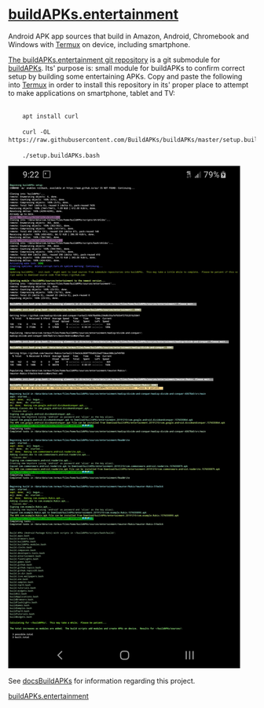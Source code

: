 # [buildAPKs.entertainment](https://github.com/BuildAPKs/buildAPKs.entertainment)
Android APK app sources that build in Amazon, Android, Chromebook and Windows with [Termux](https://github.com/termux) on device, including smartphone.

[The buildAPKs.entertainment git repository](https://github.com/BuildAPKs/buildAPKs.entertainment) is a git submodule for [buildAPKs](https://github.com/BuildAPKs/buildAPKs).  Its' purpose is: small module for buildAPKs to confirm correct setup by building some entertaining APKs.  Copy and paste the following into [Termux](https://github.com/termux) in order to install this repository in its' proper place to attempt to make applications on smartphone, tablet and TV:

```

    apt install curl

    curl -OL https://raw.githubusercontent.com/BuildAPKs/buildAPKs/master/setup.buildAPKs.bash

    ./setup.buildAPKs.bash

```

[![Screenshot_20191210](https://raw.githubusercontent.com/BuildAPKs/docsBuildAPKs/master/bitpics/screenshots/Screenshot_20191210.jpg)](https://buildapks.github.io/docsBuildAPKs/setup)

See [docsBuildAPKs](https://github.com/BuildAPKs/docsBuildAPKs/) for information regarding this project.

[buildAPKs.entertainment](https://buildapks.github.io/buildAPKs.entertainment)
<!--README.md OEF-->
